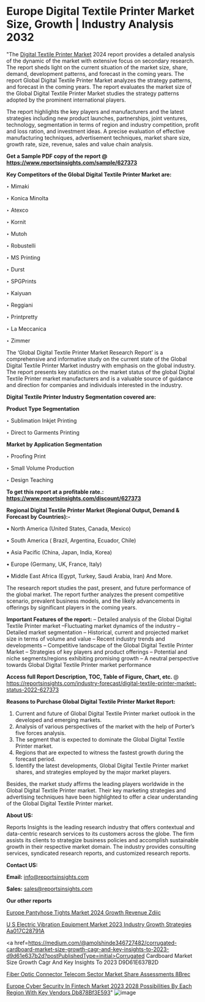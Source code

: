 # Europe Digital Textile Printer Market Size, Growth | Industry Analysis 2032

"The <a href=https://www.reportsinsights.com/sample/627373>Digital Textile Printer Market</a> 2024 report provides a detailed analysis of the dynamic of the market with extensive focus on secondary research. The report sheds light on the current situation of the market size, share, demand, development patterns, and forecast in the coming years. The report Global Digital Textile Printer Market analyzes the strategy patterns, and forecast in the coming years. The report evaluates the market size of the Global Digital Textile Printer Market studies the strategy patterns adopted by the prominent international players.

The report highlights the key players and manufacturers and the latest strategies including new product launches, partnerships, joint ventures, technology, segmentation in terms of region and industry competition, profit and loss ration, and investment ideas. A precise evaluation of effective manufacturing techniques, advertisement techniques, market share size, growth rate, size, revenue, sales and value chain analysis.

<strong>Get a Sample PDF copy of the report @ <a href=https://www.reportsinsights.com/sample/627373 style=color:#0000ff;>https://www.reportsinsights.com/sample/627373</a></strong>

<strong>Key Competitors of the Global Digital Textile Printer Market are:</strong>

‣ Mimaki

‣ Konica Minolta

‣ Atexco

‣ Kornit

‣ Mutoh

‣ Robustelli

‣ MS Printing

‣ Durst

‣ SPGPrints

‣ Kaiyuan

‣ Reggiani

‣ Printpretty

‣ La Meccanica

‣ Zimmer

The ‘Global Digital Textile Printer Market Research Report’ is a comprehensive and informative study on the current state of the Global Digital Textile Printer Market industry with emphasis on the global industry. The report presents key statistics on the market status of the global Digital Textile Printer market manufacturers and is a valuable source of guidance and direction for companies and individuals interested in the industry.

<strong>Digital Textile Printer Industry Segmentation covered are:</strong>

<strong>Product Type Segmentation</strong>

‣    Sublimation Inkjet Printing

‣ Direct to Garments Printing

<strong>Market by Application Segmentation</strong>

‣   Proofing Print

‣ Small Volume Production

‣ Design Teaching

<strong>To get this report at a profitable rate.: <a href=https://www.reportsinsights.com/discount/627373 style=color:#0000ff;>https://www.reportsinsights.com/discount/627373</a></strong>

<strong>Regional Digital Textile Printer Market (Regional Output, Demand &amp; Forecast by Countries):-</strong>

• North America (United States, Canada, Mexico)

• South America ( Brazil, Argentina, Ecuador, Chile)

• Asia Pacific (China, Japan, India, Korea)

• Europe (Germany, UK, France, Italy)

• Middle East Africa (Egypt, Turkey, Saudi Arabia, Iran) And More.

The research report studies the past, present, and future performance of the global market. The report further analyzes the present competitive scenario, prevalent business models, and the likely advancements in offerings by significant players in the coming years.

<strong>Important Features of the report:</strong>
– Detailed analysis of the Global Digital Textile Printer market
–Fluctuating market dynamics of the industry
–Detailed market segmentation
– Historical, current and projected market size in terms of volume and value
– Recent industry trends and developments
– Competitive landscape of the Global Digital Textile Printer Market
– Strategies of key players and product offerings
– Potential and niche segments/regions exhibiting promising growth
– A neutral perspective towards Global Digital Textile Printer market performance

<strong>Access full Report Description, TOC, Table of Figure, Chart, etc. </strong>@   <a href=https://reportsinsights.com/industry-forecast/digital-textile-printer-market-status-2022-627373 style=color:#0000ff;>https://reportsinsights.com/industry-forecast/digital-textile-printer-market-status-2022-627373</a>

<strong>Reasons to Purchase Global Digital Textile Printer Market Report:</strong>
1. Current and future of Global Digital Textile Printer market outlook in the developed and emerging markets.
2. Analysis of various perspectives of the market with the help of Porter’s five forces analysis.
3. The segment that is expected to dominate the Global Digital Textile Printer market.
4. Regions that are expected to witness the fastest growth during the forecast period.
5. Identify the latest developments, Global Digital Textile Printer market shares, and strategies employed by the major market players.

Besides, the market study affirms the leading players worldwide in the Global Digital Textile Printer market. Their key marketing strategies and advertising techniques have been highlighted to offer a clear understanding of the Global Digital Textile Printer market.

<strong><strong>About US</strong>:</strong>

Reports Insights is the leading research industry that offers contextual and data-centric research services to its customers across the globe. The firm assists its clients to strategize business policies and accomplish sustainable growth in their respective market domain. The industry provides consulting services, syndicated research reports, and customized research reports.

<strong>Contact US:</strong>

<p class=><b>Email:</b> <a href=mailto:info@reportsinsights.com>info@reportsinsights.com</a></p>
<p class=><b>Sales:</b> <a href=mailto:sales@reportsinsights.com>sales@reportsinsights.com</a></p>

<strong>Our other reports</strong>

<a href=https://www.linkedin.com/pulse/europe-pantyhose-tights-market-2024-growth-revenue-zdiic/>Europe Pantyhose Tights Market 2024 Growth Revenue Zdiic</a>

<a href=https://medium.com/@aryawankhede943/u-s-electric-vibration-equipment-market-2023-industry-growth-strategies-aa017c28791a>U S Electric Vibration Equipment Market 2023 Industry Growth Strategies Aa017C28791A</a>

<a href=https://medium.com/@amolshinde346727482/corrugated-cardboard-market-size-growth-cagr-and-key-insights-to-2023-d9d61e637b2d?postPublishedType=initial>Corrugated Cardboard Market Size Growth Cagr And Key Insights To 2023 D9D61E637B2D</a>

<a href=https://www.linkedin.com/pulse/fiber-optic-connector-telecom-sector-market-share-assessments-8brec/>Fiber Optic Connector Telecom Sector Market Share Assessments 8Brec</a>

<a href=https://medium.com/@reportsinsights23/europe-cyber-security-in-fintech-market-2023-2028-possibilities-by-each-region-with-key-vendors-db878bf3e593>Europe Cyber Security In Fintech Market 2023 2028 Possibilities By Each Region With Key Vendors Db878Bf3E593</a>"
![image](https://github.com/aanak123/RIMarketer1/assets/158471119/43c0b446-b283-4654-9af4-68671950023e)
